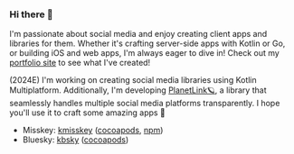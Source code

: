 ### Hi there 👋 

I'm passionate about social media and enjoy creating client apps and libraries for them. Whether it's crafting server-side apps with Kotlin or Go, or building iOS and web apps, I'm always eager to dive in! Check out my [portfolio site](https://uakihir0.github.io/) to see what I've created!

(2024E) I'm working on creating social media libraries using Kotlin Multiplatform. Additionally, I'm developing [PlanetLink🪐](https://github.com/uakihir0/planetlink), a library that seamlessly handles multiple social media platforms transparently. I hope you'll use it to craft some amazing apps 🙌

* Misskey: [kmisskey](https://github.com/uakihir0/kmisskey) ([cocoapods](https://github.com/uakihir0/kmisskey-cocoapods), [npm](https://github.com/uakihir0/kmisskey.js))
* Bluesky: [kbsky](https://github.com/uakihir0/kbsky) ([cocoapods](https://github.com/uakihir0/kbsky-cocoapods))
